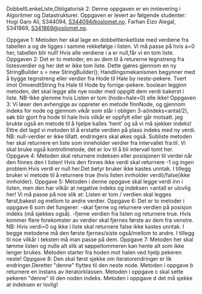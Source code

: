 DobbeltLenkeListe,Obligatorisk 2:
Denne oppgaven er en innlevering i Algoritmer og Datastrukturer. Oppgaven er levert av følgende studenter:
Hogi Garo Ali, S344094, S344094@oslomet.no.
Farhan Eizo Alegal, S341869, S341869@oslomet.no.

Oppgave 1:
Metoden her skal lage en dobbeltlenketliste med verdiene fra tabellen a og de ligges i samme rekkefølge i listen.
Vi må passe på hvis a=0 her, tabellen blir null!
Hvis alle verdiene i a er null,får vi en tom liste.
Oppgaven 2:
Det er to metoder, en av dem til å returerne tegnstreng fra listesverdier og her det er ikke tom liste.
Dette gjøres gjennom en ny    StringBuilder s = new StringBuilder();
Handlingsmekanismen begynner med å bygge tegnstreng eller verdier fra Hode til Hale by neste-pekere.
Tvert imot OmvendtString fra Hale til Hode by forrige-pekere.
 boolean legginn metoden, det skal legge alle nye noder med oppgitt dem verdi bakerst i liste.
NB-Ikke glemme hvis Listen er tom (hode=hale=0) elle ikke!
Oppgaven 3:
Vi løser den avhengige av oppreter en metode finnNode, og gjennom indeks for node og gjennom vikår som står i obligen 3-a(indeks<antal/2), søk blir gjort fra hode til hale hvis vilkår er oppfylt eller går motsatt.
jeg brukte også en metode til å hjelpe kalles 'hent' og så vi må sjekker indeks!
Ettre det lagd vi metoden til å erstatte verdien på plass indeks med ny verdi.
NB:
null-verdier er ikke tillatt.
endringers skal økes også.
Subliste metoden her skal returnere en liste som inneholder verdier fra intervallet fra:til.
Vi skal bruke også kontrollmetode, det er lov til å bli intervall tomt her.
Oppgave 4:
Metoden skal returnere indeksen eller posisjonen til verdei når den finnes den I listen!
Hvis den finnes ikke verdi skal returnere -1 og ingen problem Hvis verdi er null her.Det betyr bruker ikke kastes unntak.
I tillegg bruker vi metode til å returnere true (hvis listen innholder verdi)/false(ikke innholder).
Oppgave 5:
Metoden i denne oppgave skal legge verdi inn i listen, men den har vilkår at negative indeks og indeksen >antall er ulovlig her!
Vi må passe på noe slik at:
Listen er tom / verdien skal legges først,bakest og mellom to andre verdier.
Oppgave 6:
Det er to metoder i oppgave 6 som det fungerer:
-skal fjerne og returnere verdien på posisjon indeks (må sjekkes også).
-fjerne verdien fra listen og returnere true.
Hvis kommer flere forekomster av verdier skal fjernes første av dem fra venstre.
NB:
Hvis verdi=0 og ikke i liste skal returnere false ikke kastes unntak.
I begge metodene må den første fjernes/siste også/mellom to andre.
I tillegg til noe vilkår i teksten må man passe på dem.
Oppgave 7:
Metoden her skal tømme listen og nulle alt slik at søppeltommeren kan hente alt som ikke lenger brukes.
Metoden starter fra hoden mot halen ved hjelp pekeren neste!
Oppgave 8:
Den skal først sjekke om iteratorendringer er lik endringer.Deretter "denne" flyttes til den neste node.
Metoden i oppgave b returnere en instans av iteratorklassen.
Metoden i oppgave c skal sette pekeren "denne" til den noden indeks.
Metoden i oppgave d det må sjekke at indeksen er lovlig!
